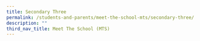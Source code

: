 ```yaml
---
title: Secondary Three
permalink: /students-and-parents/meet-the-school-mts/secondary-three/
description: ""
third_nav_title: Meet The School (MTS)
---
```

